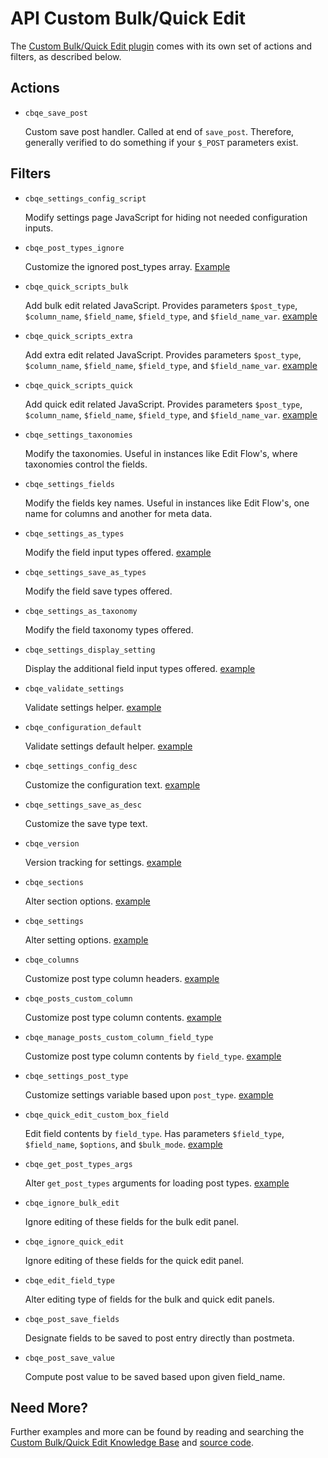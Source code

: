 # API Custom Bulk/Quick Edit

The [Custom Bulk/Quick Edit plugin](http://wordpress.org/plugins/custom-bulkquick-edit/) comes with its own set of actions and filters, as described below.

## Actions

* `cbqe_save_post`

	Custom save post handler. Called at end of `save_post`. Therefore, generally verified to do something if your `$_POST` parameters exist.

## Filters

* `cbqe_settings_config_script`

	Modify settings page JavaScript for hiding not needed configuration inputs.

* `cbqe_post_types_ignore`

	Customize the ignored post_types array. [Example](https://gist.github.com/michael-cannon/6987053)

* `cbqe_quick_scripts_bulk`

	Add bulk edit related JavaScript. Provides parameters `$post_type`, `$column_name`, `$field_name`, `$field_type`, and `$field_name_var`. [example](https://gist.github.com/michael-cannon/6490317)

* `cbqe_quick_scripts_extra`

	Add extra edit related JavaScript. Provides parameters `$post_type`, `$column_name`, `$field_name`, `$field_type`, and `$field_name_var`. [example](https://gist.github.com/michael-cannon/6490325)

* `cbqe_quick_scripts_quick`

	Add quick edit related JavaScript. Provides parameters `$post_type`, `$column_name`, `$field_name`, `$field_type`, and `$field_name_var`. [example](https://gist.github.com/michael-cannon/6490331)

* `cbqe_settings_taxonomies`

	Modify the taxonomies. Useful in instances like Edit Flow's, where taxonomies control the fields.

* `cbqe_settings_fields`

	Modify the fields key names. Useful in instances like Edit Flow's, one name for columns and another for meta data.

* `cbqe_settings_as_types`

	Modify the field input types offered. [example](https://gist.github.com/michael-cannon/6333075)

* `cbqe_settings_save_as_types`

	Modify the field save types offered.

* `cbqe_settings_as_taxonomy`

	Modify the field taxonomy types offered.

* `cbqe_settings_display_setting`

	Display the additional field input types offered. [example](https://gist.github.com/michael-cannon/6333132)

* `cbqe_validate_settings`

	Validate settings helper. [example](https://gist.github.com/michael-cannon/5833768)

* `cbqe_configuration_default`

	Validate settings default helper. [example](https://gist.github.com/michael-cannon/)

* `cbqe_settings_config_desc`

	Customize the configuration text. [example](https://gist.github.com/michael-cannon/)

* `cbqe_settings_save_as_desc`

	Customize the save type text.

* `cbqe_version`

	Version tracking for settings. [example](https://gist.github.com/michael-cannon/5833774)

* `cbqe_sections`

	Alter section options. [example](https://gist.github.com/michael-cannon/5833757)

* `cbqe_settings`

	Alter setting options. [example](https://gist.github.com/michael-cannon/5833757)

* `cbqe_columns`

	Customize post type column headers. [example](https://gist.github.com/michael-cannon/5833693)

* `cbqe_posts_custom_column`

	Customize post type column contents. [example](https://gist.github.com/michael-cannon/5833716)
	
* `cbqe_manage_posts_custom_column_field_type`

	Customize post type column contents by `field_type`. [example](https://gist.github.com/michael-cannon/6333181)
	
* `cbqe_settings_post_type`

	Customize settings variable based upon `post_type`. [example]()
	
* `cbqe_quick_edit_custom_box_field`

	Edit field contents by `field_type`. Has parameters `$field_type`, `$field_name`, `$options`, and `$bulk_mode`. [example](https://gist.github.com/michael-cannon/6490341)

* `cbqe_get_post_types_args`
	
	Alter `get_post_types` arguments for loading post types. [example](https://gist.github.com/michael-cannon/6490357)

* `cbqe_ignore_bulk_edit`

	Ignore editing of these fields for the bulk edit panel.

* `cbqe_ignore_quick_edit`

	Ignore editing of these fields for the quick edit panel.

* `cbqe_edit_field_type`

	Alter editing type of fields for the bulk and quick edit panels.

* `cbqe_post_save_fields`

	Designate fields to be saved to post entry directly than postmeta.

* `cbqe_post_save_value`

	Compute post value to be saved based upon given field_name.

## Need More?

Further examples and more can be found by reading and searching the [Custom Bulk/Quick Edit Knowledge Base](https://aihrus.zendesk.com/categories/20112546-Custom-Bulk-Quick-Edit) and [source code](https://github.com/michael-cannon/custom-bulkquick-edit).
